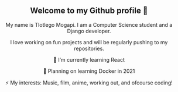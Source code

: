 
<div align="center">
<h2>Welcome to my Github profile 👋</h2>
</div>

<div align="center">

  <p>My name is Tlotlego Mogapi. I am a Computer Science student and a Django developer. </p>
  <p>I love working on fun projects and will be regularly pushing to my repositories. </p>

</div>

<div align="center">
  
  <p>🌱 I’m currently learning React</p>
  <p>🤔 Planning on learning Docker in 2021</p>
  <p>⚡ My interests: Music, film, anime, working out, and ofcourse coding!</p>

</div>
